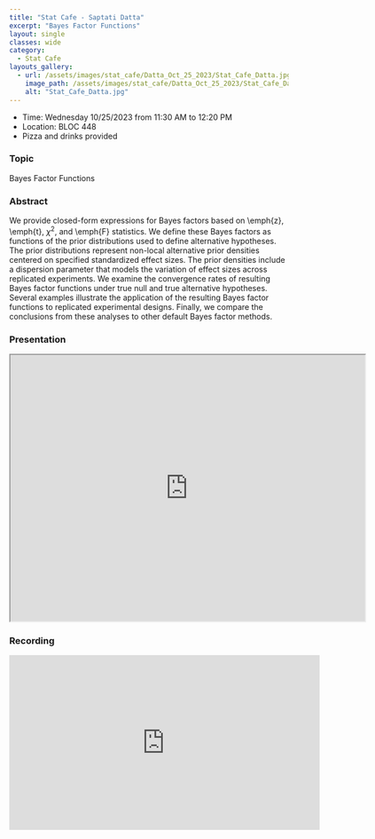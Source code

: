 ```yaml
---
title: "Stat Cafe - Saptati Datta"
excerpt: "Bayes Factor Functions"
layout: single
classes: wide
category:
  - Stat Cafe
layouts_gallery:
  - url: /assets/images/stat_cafe/Datta_Oct_25_2023/Stat_Cafe_Datta.jpg
    image_path: /assets/images/stat_cafe/Datta_Oct_25_2023/Stat_Cafe_Datta.jpg
    alt: "Stat_Cafe_Datta.jpg"
---
```


- Time: Wednesday 10/25/2023 from 11:30 AM to 12:20 PM
- Location: BLOC 448
- Pizza and drinks provided
<!-- - [Presentation]({{ "/assets/files/stat_cafe/Datta_Oct_25_2023/Stat_Cafe_Saptati_revised.pdf" | relative_url }}) -->
<!-- - [Recording](https://www.youtube.com/watch?v=Gdf5ABS4su4) -->

### Topic
Bayes Factor Functions


### Abstract
We provide closed-form expressions for Bayes factors based on \emph{z}, \emph{t}, $\chi^2$, and \emph{F} statistics. We define these Bayes factors as functions of the prior distributions used to define alternative hypotheses. The prior distributions represent non-local alternative prior densities centered on specified standardized effect sizes. The prior densities include a dispersion parameter that models the variation of effect sizes across replicated experiments. We examine the convergence rates of resulting Bayes factor functions under true null and true alternative hypotheses. Several examples illustrate the application of the resulting Bayes factor functions to replicated experimental designs.  Finally, we compare the conclusions from these analyses to other default Bayes factor methods.



### Presentation 
<iframe src="https://drive.google.com/file/d/1kPC3-PtS2ursIyiQa4ciO9hZLZbSnsum/preview" width="640" height="480" allow="autoplay"></iframe>

### Recording
<iframe width="560" height="315" src="https://www.youtube.com/embed/Gdf5ABS4su4?si=JyRZ0iQJAREBNFBo" title="YouTube video player" frameborder="0" allow="accelerometer; autoplay; clipboard-write; encrypted-media; gyroscope; picture-in-picture; web-share" allowfullscreen></iframe>

